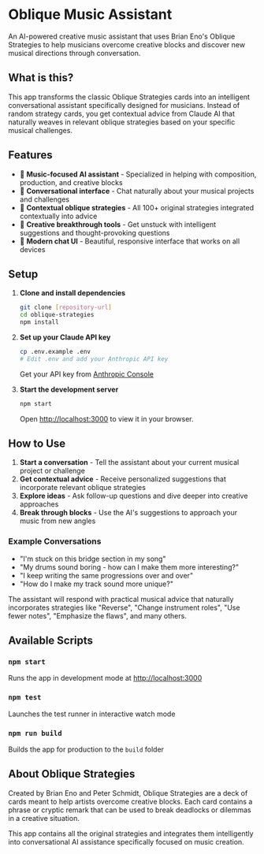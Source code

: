 # Oblique Music Assistant

An AI-powered creative music assistant that uses Brian Eno's Oblique Strategies to help musicians overcome creative blocks and discover new musical directions through conversation.

## What is this?

This app transforms the classic Oblique Strategies cards into an intelligent conversational assistant specifically designed for musicians. Instead of random strategy cards, you get contextual advice from Claude AI that naturally weaves in relevant oblique strategies based on your specific musical challenges.

## Features

- 🎵 **Music-focused AI assistant** - Specialized in helping with composition, production, and creative blocks
- 💬 **Conversational interface** - Chat naturally about your musical projects and challenges  
- 🎯 **Contextual oblique strategies** - All 100+ original strategies integrated contextually into advice
- 🎨 **Creative breakthrough tools** - Get unstuck with intelligent suggestions and thought-provoking questions
- 📱 **Modern chat UI** - Beautiful, responsive interface that works on all devices

## Setup

1. **Clone and install dependencies**
   ```bash
   git clone [repository-url]
   cd oblique-strategies
   npm install
   ```

2. **Set up your Claude API key**
   ```bash
   cp .env.example .env
   # Edit .env and add your Anthropic API key
   ```
   
   Get your API key from [Anthropic Console](https://console.anthropic.com/)

3. **Start the development server**
   ```bash
   npm start
   ```
   
   Open [http://localhost:3000](http://localhost:3000) to view it in your browser.

## How to Use

1. **Start a conversation** - Tell the assistant about your current musical project or challenge
2. **Get contextual advice** - Receive personalized suggestions that incorporate relevant oblique strategies
3. **Explore ideas** - Ask follow-up questions and dive deeper into creative approaches
4. **Break through blocks** - Use the AI's suggestions to approach your music from new angles

### Example Conversations

- "I'm stuck on this bridge section in my song"
- "My drums sound boring - how can I make them more interesting?"
- "I keep writing the same progressions over and over"
- "How do I make my track sound more unique?"

The assistant will respond with practical musical advice that naturally incorporates strategies like "Reverse", "Change instrument roles", "Use fewer notes", "Emphasize the flaws", and many others.

## Available Scripts

### `npm start`
Runs the app in development mode at [http://localhost:3000](http://localhost:3000)

### `npm test`
Launches the test runner in interactive watch mode

### `npm run build`
Builds the app for production to the `build` folder

## About Oblique Strategies

Created by Brian Eno and Peter Schmidt, Oblique Strategies are a deck of cards meant to help artists overcome creative blocks. Each card contains a phrase or cryptic remark that can be used to break deadlocks or dilemmas in a creative situation.

This app contains all the original strategies and integrates them intelligently into conversational AI assistance specifically focused on music creation.
